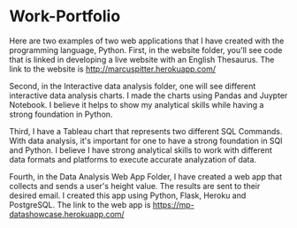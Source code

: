 # Work-Portfolio
Here are two examples of two web applications that I have created with the programming language, Python. First, in the website folder, you'll see code that is linked in developing a live website with an English Thesaurus. The link to the website is http://marcuspitter.herokuapp.com/


Second, in the Interactive data analysis folder, one will see different interactive data analysis charts. I made the charts using Pandas and Juypter Notebook. I believe it helps to show my analytical skills while having a strong foundation in Python.


Third, I have a Tableau chart that represents two different SQL Commands. With data analysis, it's important for one to have a strong foundation in SQl and Python. I believe I have strong analytical skills to work with different data formats and platforms to execute accurate analyzation of data.

Fourth, in the Data Analysis Web App Folder, I have created a web app that collects and sends a user's height value. The results are sent to their desired email. I created this app using Python, Flask, Heroku and PostgreSQL. The link to the web app is https://mp-datashowcase.herokuapp.com/
